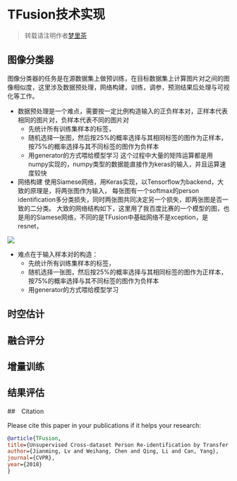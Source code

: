 # TFusion技术实现

> 转载请注明作者[梦里茶](https://github.com/ahangchen)


## 图像分类器
图像分类器的任务是在源数据集上做预训练，在目标数据集上计算图片对之间的图像相似度，这里涉及数据预处理，网络构建，训练，调参，预测结果后处理与可视化等工作。
- 数据预处理是一个难点，需要按一定比例构造输入的正负样本对，正样本代表相同的图片对，负样本代表不同的图片对
  - 先统计所有训练集样本的标签，
  - 随机选择一张图，然后按25%的概率选择与其相同标签的图作为正样本，按75%的概率选择与其不同标签的图作为负样本
  - 用generator的方式喂给模型学习
这个过程中大量的矩阵运算都是用numpy实现的，numpy类型的数据能直接作为keras的输入，并且运算速度较快
- 网络构建
使用Siamese网络，用Keras实现，以Tensorflow为backend，大致的原理是，将两张图作为输入，
每张图有一个softmax的person identification多分类损失，同时两张图共同决定另一个损失，即两张图是否一致的二分类。
大致的网络结构如下，这里用了我百度比赛的一个模型的图，也是用的Siamese网络，不同的是TFusion中基础网络不是xception，是resnet，

![](https://github.com/ahangchen/keras-dogs/blob/master/viz/model_combined.png)

 - 难点在于输入样本对的构造：
    - 先统计所有训练集样本的标签，
    - 随机选择一张图，然后按25%的概率选择与其相同标签的图作为正样本，按75%的概率选择与其不同标签的图作为负样本
    - 用generator的方式喂给模型学习
    
## 时空估计

## 融合评分

## 增量训练

## 结果评估

##　Citation

Please cite this paper in your publications if it helps your research:

```bib
@article{TFusion, 
title={Unsupervised Cross-dataset Person Re-identification by Transfer Learning of Spatial-Temporal Patterns}, 
author={Jianming, Lv and Weihang, Chen and Qing, Li and Can, Yang}, 
journal={CVPR}, 
year={2018} 
}
```
